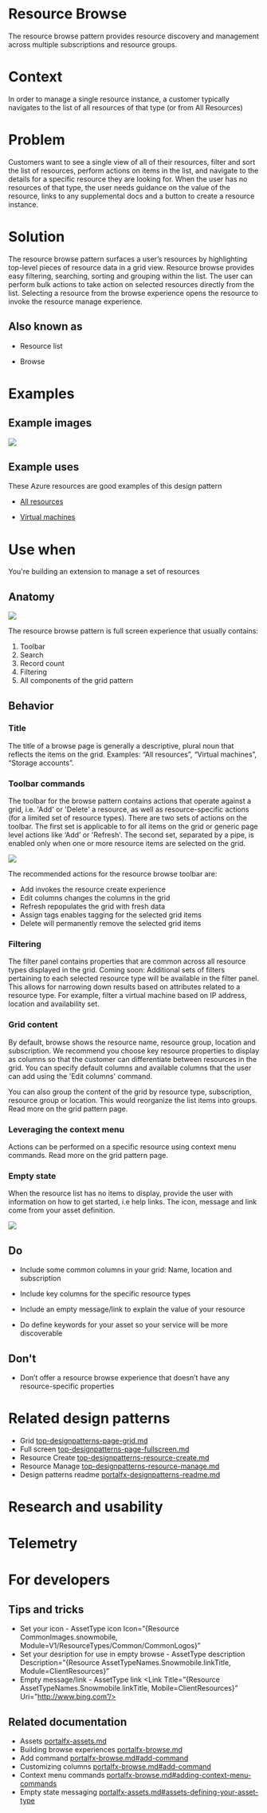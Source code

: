 ﻿# Resource Browse 
The resource browse pattern provides resource discovery and management across multiple subscriptions and resource groups.

# Context
In order to manage a single resource instance, a customer typically navigates to the list of all resources of that type (or from All Resources)

# Problem
Customers want to see a single view of all of their resources, filter and sort the list of resources, perform actions on items in the list, and navigate to the details for a specific resource they are looking for.  When the user has no resources of that type, the user needs guidance on the value of the resource, links to any supplemental docs and a button to create a resource instance.

# Solution
The resource browse pattern surfaces a user’s resources by highlighting top-level pieces of resource data in a grid view. Resource browse provides easy filtering, searching, sorting and grouping within the list. The user can perform bulk actions to take action on selected resources directly from the list. Selecting a resource from the browse experience opens the resource to invoke the resource manage experience.


## Also known as 

-   Resource list

-   Browse
  

# Examples 

## Example images
<div style="max-width:800px">
<img alttext="Resource browse example" src="../media/top-designpatterns-resource-browse/Resource-browse-1.png"  />
</div>

## Example uses
These Azure resources are good examples of this design pattern 

-   [All resources](https://rc.portal.azure.com/#blade/HubsExtension/ArtBrowseBlade/resourceType/Microsoft.Resources%2Fresources)

-   [Virtual machines](https://rc.portal.azure.com/#blade/HubsExtension/Resources/resourceType/Microsoft.Compute%2FVirtualMachines) 

# Use when
You're building an extension to manage a set of resources

## Anatomy  
<div style="max-width:800px">
<img alttext="Resource browse anatomy" src="../media/top-designpatterns-resource-browse/resource-browse-anatomy.png"/>
</div>

The resource browse pattern is full screen experience that usually contains:
1. Toolbar
2. Search
3. Record count
4. Filtering
5. All components of the grid pattern 

## Behavior 

### Title
The title of a browse page is generally a descriptive, plural noun that reflects the items on the grid. Examples: “All resources”, “Virtual machines”, “Storage accounts”.

### Toolbar commands
The toolbar for the browse pattern contains actions that operate against a grid, i.e. 'Add' or 'Delete' a resource, as well as resource-specific actions (for a limited set of resource types). 
There are two sets of actions on the toolbar. The first set is applicable to for all items on the grid or generic page level actions like ‘Add’ or 'Refresh'. The second set, separated by a pipe, is enabled only when one or more resource items are selected on the grid. 

<div style="max-width:800px">
<img alttext="Resource browse toolbar" src="../media/top-designpatterns-resource-browse/resource-browse-toolbar.png"/>

The recommended actions for the resource browse toolbar are:
* Add invokes the resource create experience
* Edit columns changes the columns in the grid
* Refresh repopulates the grid with fresh data
* Assign tags enables tagging for the selected grid items
* Delete will permanently remove the selected grid items

### Filtering
The filter panel contains properties that are common across all resource types displayed in the grid.
Coming soon: Additional sets of filters pertaining to each selected resource type will be available in the filter panel. This allows for narrowing down results based on attributes related to a resource type. For example, filter a virtual machine based on IP address, location and availability set.

### Grid content
By default, browse shows the resource name, resource group, location and subscription. We recommend you choose key resource properties to display as columns so that the customer can differentiate between resources in the grid. You can specify default columns and available columns that the user can add using the 'Edit columns' command. 

You can also group the content of the grid by resource type, subscription, resource group or location. This would reorganize the list items into groups. Read more on the grid pattern page.

### Leveraging the context menu
Actions can be performed on a specific resource using context menu commands. Read more on the grid pattern page.

### Empty state
When the resource list has no items to display, provide the user with information on how to get started, i.e help links. The icon, message and link come from your asset definition.
<div style="max-width:800px">
<img alttext="Empty state" src="../media/top-designpatterns-resource-browse/resource-browse-noresources.png"/>

## Do 

- Include some common columns in your grid: Name, location and subscription

- Include key columns for the specific resource types

- Include an empty message/link to explain the value of your resource

- Do define keywords for your asset so your service will be more discoverable  


## Don't 

- Don’t offer a resource browse experience that doesn’t have any resource-specific properties    

# Related design patterns

* Grid [top-designpatterns-page-grid.md](top-designpatterns-page-grid.md)
* Full screen [top-designpatterns-page-fullscreen.md](top-designpatterns-page-fullscreen.md)
* Resource Create [top-designpatterns-resource-create.md](top-designpatterns-resource-create.md)
* Resource Manage [top-designpatterns-resource-manage.md](top-designpatterns-resource-manage.md)
* Design patterns readme [portalfx-designpatterns-readme.md](portalfx-designpatterns-readme.md)

# Research and usability

# Telemetry

# For developers 

## Tips and tricks 

* Set your icon - AssetType icon Icon=”{Resource CommonImages.snowmobile, Module=V1/ResourceTypes/Common/CommonLogos}”
* Set your desription for use in empty browse - AssetType description Description=”{Resource AssetTypeNames.Snowmobile.linkTitle, Module=ClientResources}”
* Empty message/link - AssetType link <Link Title=”{Resource AssetTypeNames.Snowmobile.linkTitle, Mobile=ClientResources}” Uri=”http://www.bing.com”/>


## Related documentation

* Assets [portalfx-assets.md](portalfx-assets.md)
* Building browse experiences [portalfx-browse.md](portalfx-browse.md)
* Add command [portalfx-browse.md#add-command](portalfx-browse.md#add-command)
* Customizing columns [portalfx-browse.md#add-command](portalfx-browse.md#add-command)
* Context menu commands [portalfx-browse.md#adding-context-menu-commands](portalfx-browse.md#adding-context-menu-commands)
* Empty state messaging [portalfx-assets.md#assets-defining-your-asset-type](portalfx-assets.md#assets-defining-your-asset-type)

